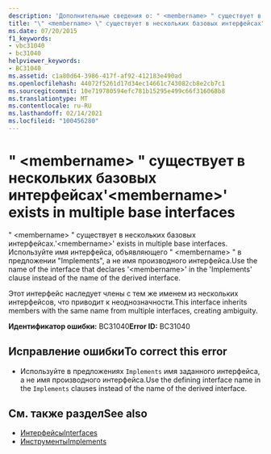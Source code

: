 ```yaml
---
description: 'Дополнительные сведения о: " <membername> " существует в нескольких базовых интерфейсах'
title: "\" <membername> \" существует в нескольких базовых интерфейсах"
ms.date: 07/20/2015
f1_keywords:
- vbc31040
- bc31040
helpviewer_keywords:
- BC31040
ms.assetid: c1a80d64-3986-417f-af92-412183e490ad
ms.openlocfilehash: 44072f5261d17d34ec14661c743082cb8e2cb7c1
ms.sourcegitcommit: 10e719780594efc781b15295e499c66f316068b8
ms.translationtype: MT
ms.contentlocale: ru-RU
ms.lasthandoff: 02/14/2021
ms.locfileid: "100456280"
---
```

# <a name="membername-exists-in-multiple-base-interfaces"></a><span data-ttu-id="38884-103">" \<membername> " существует в нескольких базовых интерфейсах</span><span class="sxs-lookup"><span data-stu-id="38884-103">'\<membername>' exists in multiple base interfaces</span></span>

<span data-ttu-id="38884-104">" \<membername> " существует в нескольких базовых интерфейсах.</span><span class="sxs-lookup"><span data-stu-id="38884-104">'\<membername>' exists in multiple base interfaces.</span></span> <span data-ttu-id="38884-105">Используйте имя интерфейса, объявляющего " \<membername> " в предложении "Implements", а не имя производного интерфейса.</span><span class="sxs-lookup"><span data-stu-id="38884-105">Use the name of the interface that declares '\<membername>' in the 'Implements' clause instead of the name of the derived interface.</span></span>  
  
 <span data-ttu-id="38884-106">Этот интерфейс наследует члены с тем же именем из нескольких интерфейсов, что приводит к неоднозначности.</span><span class="sxs-lookup"><span data-stu-id="38884-106">This interface inherits members with the same name from multiple interfaces, creating ambiguity.</span></span>  
  
 <span data-ttu-id="38884-107">**Идентификатор ошибки:** BC31040</span><span class="sxs-lookup"><span data-stu-id="38884-107">**Error ID:** BC31040</span></span>  
  
## <a name="to-correct-this-error"></a><span data-ttu-id="38884-108">Исправление ошибки</span><span class="sxs-lookup"><span data-stu-id="38884-108">To correct this error</span></span>  
  
- <span data-ttu-id="38884-109">Используйте в предложениях `Implements` имя заданного интерфейса, а не имя производного интерфейса.</span><span class="sxs-lookup"><span data-stu-id="38884-109">Use the defining interface name in the `Implements` clauses instead of the name of the derived interface.</span></span>  
  
## <a name="see-also"></a><span data-ttu-id="38884-110">См. также раздел</span><span class="sxs-lookup"><span data-stu-id="38884-110">See also</span></span>

- [<span data-ttu-id="38884-111">Интерфейсы</span><span class="sxs-lookup"><span data-stu-id="38884-111">Interfaces</span></span>](../programming-guide/language-features/interfaces/index.md)
- [<span data-ttu-id="38884-112">Инструменты</span><span class="sxs-lookup"><span data-stu-id="38884-112">Implements</span></span>](../language-reference/statements/implements-clause.md)
